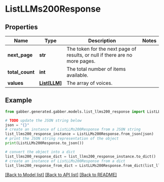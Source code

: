 # ListLLMs200Response


## Properties

Name | Type | Description | Notes
------------ | ------------- | ------------- | -------------
**next_page** | **str** | The token for the next page of results, or null if there are no more pages. | 
**total_count** | **int** | The total number of items available. | 
**values** | [**List[LLM]**](LLM.md) | The array of voices. | 

## Example

```python
from gabber.generated.gabber.models.list_llms200_response import ListLLMs200Response

# TODO update the JSON string below
json = "{}"
# create an instance of ListLLMs200Response from a JSON string
list_llms200_response_instance = ListLLMs200Response.from_json(json)
# print the JSON string representation of the object
print(ListLLMs200Response.to_json())

# convert the object into a dict
list_llms200_response_dict = list_llms200_response_instance.to_dict()
# create an instance of ListLLMs200Response from a dict
list_llms200_response_from_dict = ListLLMs200Response.from_dict(list_llms200_response_dict)
```
[[Back to Model list]](../README.md#documentation-for-models) [[Back to API list]](../README.md#documentation-for-api-endpoints) [[Back to README]](../README.md)



